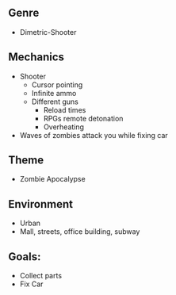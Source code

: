 ## Genre
- Dimetric-Shooter

## Mechanics
- Shooter
  - Cursor pointing
  - Infinite ammo
  - Different guns
    - Reload times
    - RPGs remote detonation
    - Overheating
- Waves of zombies attack you while fixing car

## Theme
- Zombie Apocalypse

## Environment
- Urban 
- Mall, streets, office building, subway

## Goals:
- Collect parts
- Fix Car
